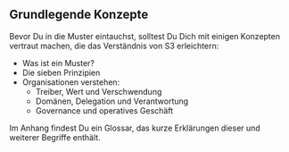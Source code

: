## Grundlegende Konzepte

Bevor Du in die Muster eintauchst, solltest Du Dich mit einigen Konzepten vertraut machen, die das Verständnis von S3 erleichtern:

- Was ist ein Muster?
- Die sieben Prinzipien
- Organisationen verstehen: 
    - Treiber, Wert und Verschwendung
    - Domänen, Delegation und Verantwortung
    - Governance und operatives Geschäft

Im Anhang findest Du ein Glossar, das kurze Erklärungen dieser und weiterer Begriffe enthält.